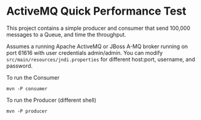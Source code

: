ActiveMQ Quick Performance Test
===============================

This project contains a simple producer and consumer that send 100,000 messages
to a Queue, and time the throughput.

Assumes a running Apache ActiveMQ or JBoss A-MQ broker running on port 61616
with user credentials admin/admin. You can modify
`src/main/resources/jndi.properties` for different host:port, username, and
password.

To run the Consumer

    mvn -P consumer

To run the Producer (different shell)

    mvn -P producer